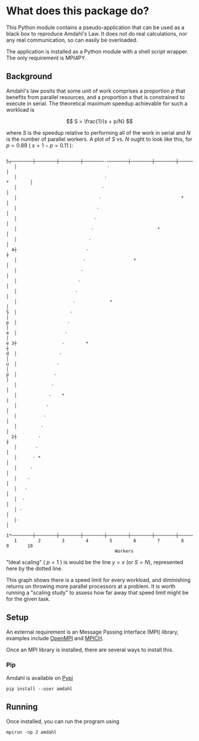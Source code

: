 # What does this package do?

This Python module contains a pseudo-application that can be used as a black
box to reproduce Amdahl's Law. It does not do real calculations, nor any real
communication, so can easily be overloaded.

The application is installed as a Python module with a shell
script wrapper. The only requirement is MPI4PY.

## Background

Amdahl's law posits that some unit of work comprises a proportion $p$ that
benefits from parallel resources, and a proportion $s$ that is constrained to
execute in serial. The theoretical maximum speedup achievable for such a
workload is

$$
S = \frac{1}{s + p/N}
$$

where $S$ is the speedup relative to performing all of the work in serial and
$N$ is the number of parallel workers. A plot of $S$ vs. $N$ ought to look like
this, for $p = 0.89$ ( $s = 1 - p = 0.11$ ):

```output
  5┬────────┼────────┼────────┼────────·────────┼────────┼────────┼────────┼────────*
   │                                  ·                                             │
   │                                 ·                                     *        │
   │                                ·                                               │
   │                               ·                              *                 │
   │                              ·                                                 │
   │                             ·                                                  │
   │                            ·                        *                          │
   │                           ·                                                    │
  4┼                          ·                                                     ┼
   │                         ·                  *                                   │
   │                        ·                                                       │
   │                       ·                                                        │
   │                      ·                                                         │
   │                     ·             *                                            │
S  │                    ·                                                           │
p  │                   ·                                                            │
e  │                  ·                                                             │
e 3┼                 ·        *                                                     ┼
d  │                ·                                                               │
u  │               ·                                                                │
p  │              ·                                                                 │
   │             ·                                                                  │
   │            ·    *                                                              |
   │           ·                                                                    │
   │          ·                                                                     │
   │         ·                                                                      │
  2┼        ·                                                                       ┼
   │       ·                                                                        │
   │      · *                                                                       │
   │     ·                                                                          │
   │    ·                                                                           │
   │   ·                                                                            │
   │  ·                                                                             │
   │ ·                                                                              │
   │·                                                                               │
  1*────────┼────────┼────────┼────────┼────────┼────────┼────────┼────────┼────────┤
   1        2        3        4        5        6        7        8        9       10
                                         Workers
```

"Ideal scaling" ( $p = 1$ ) is would be the line $y = x$ (or $S = N$),
represented here by the dotted line.

This graph shows there is a speed limit for every workload, and diminishing
returns on throwing more parallel processors at a problem. It is worth running
a "scaling study" to assess how far away that speed limit might be for the
given task.

## Setup

An external requirement is an Message Passing Interface (MPI) library, examples
include [OpenMPI](https://www.open-mpi.org/) and [MPICH](https://www.mpich.org/).

Once an MPI  library is installed, there are several ways to install this.

### Pip

Amdahl is available on [Pypi](https://pypi.org/project/amdahl/)

```
pip install --user amdahl
```

## Running

Once installed, you can run the program using
```
mpirun -np 2 amdahl
```
